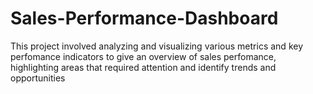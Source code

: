 # Sales-Performance-Dashboard
This project involved analyzing and visualizing various metrics and key perfomance indicators to give an overview of sales perfomance, highlighting areas that required attention and identify trends and opportunities
